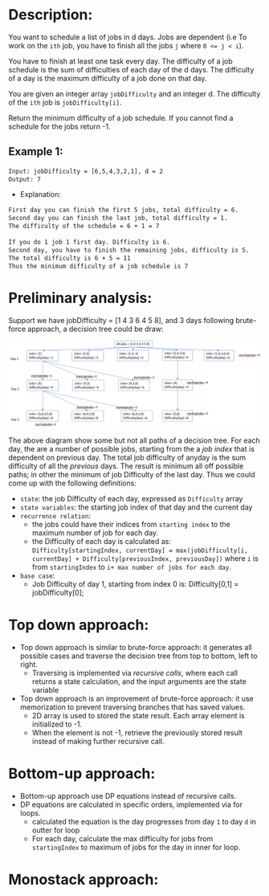 # Description: 
You want to schedule a list of jobs in d days. Jobs are dependent (i.e To work on the `ith` job, you have to finish all the jobs `j` where `0 <= j < i`).

You have to finish at least one task every day. The difficulty of a job schedule is the sum of difficulties of each day of the d days. The difficulty of a day is the maximum difficulty of a job done on that day.

You are given an integer array `jobDifficulty` and an integer d. The difficulty of the `ith` job is `jobDifficulty[i]`.

Return the minimum difficulty of a job schedule. If you cannot find a schedule for the jobs return -1.

## Example 1: 
```
Input: jobDifficulty = [6,5,4,3,2,1], d = 2
Output: 7
```

* Explanation: 
```
First day you can finish the first 5 jobs, total difficulty = 6.
Second day you can finish the last job, total difficulty = 1.
The difficulty of the schedule = 6 + 1 = 7 

If you do 1 job 1 first day. Difficulty is 6. 
Second day, you have to finish the remaining jobs, difficulty is 5.
The total difficulty is 6 + 5 = 11
Thus the minimum difficulty of a job schedule is 7
```

# Preliminary analysis:
Support we have jobDifficulty = [1 4 3 6 4 5 8], and 3 days following brute-force approach, a decision tree could be draw:

![image info](./1.png)

The above diagram show some but not all paths of a decision tree. For each day, the are a number of possible jobs, starting from the a *job index* that is dependent on previous day. The total job difficulty of anyday is the sum difficulty of all the *previous* days. The result is minimum all off possible paths; in other the minimum of job Difficulty of the last day. Thus we could come up with the following definitions:

* `state`: the job Difficulty of each day, expressed as `Difficulty` array
* `state variables`: the starting job index of that day and the current day
* `recurrence relation`: 
  * the jobs could have their indices from `starting index` to the maximum number of job for each day. 
  * the Difficulty of each day is calculated as: 
    `Difficulty[startingIndex, currentDay] = max(jobDifficulty[i, currentDay] + Difficulty[previousIndex, previousDay])` where `i` is from `startingIndex` to `i+ max number of jobs for each day`.
* `base case`:
  * Job Difficulty of day 1, starting from index 0 is: Difficulty[0,1] = jobDifficulty[0];

# Top down approach: 
* Top down approach is similar to brute-force approach: it generates all possible cases and traverse the decision tree from top to bottom, left to right. 
  * Traversing is implemented via *recursive calls*, where each call returns a state calculation, and the input arguments are the state variable
* Top down approach is an improvement of brute-force approach: it use memorization to prevent traversing branches that has saved values.
  * 2D array is used to stored the state result. Each array element is initialized to -1. 
  * When the element is not -1, retrieve the previously stored result instead of making further recursive call.

# Bottom-up approach: 
* Bottom-up approach use DP equations instead of recursive calls.
* DP equations are calculated in specific orders, implemented via for loops. 
  * calculated the equation is the day progresses from day `1` to day `d` in outter for loop
  * For each day, calculate the max difficulty for jobs from `startingIndex` to maximum of jobs for the day in inner for loop.

# Monostack approach:
